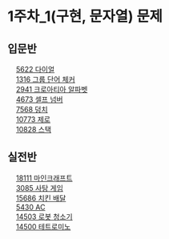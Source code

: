 # 1주차_1(구현, 문자열) 문제
## 입문반
<img src="https://static.solved.ac/tier_small/4.svg" height="13"> <a href="https://www.acmicpc.net/problem/5622">5622 다이얼</a>  
<img src="https://static.solved.ac/tier_small/6.svg" height="13"> <a href="https://www.acmicpc.net/problem/1316">1316 그룹 단어 체커</a>  
<img src="https://static.solved.ac/tier_small/6.svg" height="13"> <a href="https://www.acmicpc.net/problem/2941">2941 크로아티아 알파벳</a>  
<img src="https://static.solved.ac/tier_small/6.svg" height="13"> <a href="https://www.acmicpc.net/problem/4673">4673 셀프 넘버</a>  
<img src="https://static.solved.ac/tier_small/6.svg" height="13"> <a href="https://www.acmicpc.net/problem/7568">7568 덩치</a>  
<img src="https://static.solved.ac/tier_small/7.svg" height="13"> <a href="https://www.acmicpc.net/problem/10773">10773 제로</a>  
<img src="https://static.solved.ac/tier_small/7.svg" height="13"> <a href="https://www.acmicpc.net/problem/10828">10828 스택</a>  


## 실전반
<img src="https://static.solved.ac/tier_small/9.svg" height="13"> <a href="https://www.acmicpc.net/problem/18111">18111 마인크래프트</a>  
<img src="https://static.solved.ac/tier_small/9.svg" height="13"> <a href="https://www.acmicpc.net/problem/3085">3085 사탕 게임</a>  
<img src="https://static.solved.ac/tier_small/11.svg" height="13"> <a href="https://www.acmicpc.net/problem/15686">15686 치킨 배달</a>  
<img src="https://static.solved.ac/tier_small/11.svg" height="13"> <a href="https://www.acmicpc.net/problem/5430">5430 AC</a>  
<img src="https://static.solved.ac/tier_small/11.svg" height="13"> <a href="https://www.acmicpc.net/problem/14503">14503 로봇 청소기</a>  
<img src="https://static.solved.ac/tier_small/12.svg" height="13"> <a href="https://www.acmicpc.net/problem/14500">14500 테트로미노</a>  

